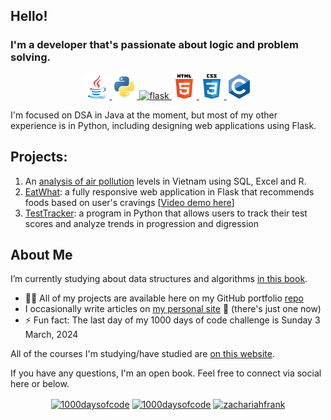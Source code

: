 ## Hello!

### I'm a developer that's passionate about logic and problem solving.

<p align="center"> 
<a href="https://www.java.com/" target="_blank"> <img src="https://raw.githubusercontent.com/devicons/devicon/master/icons/java/java-original.svg" alt="java" width="40" height="40"/> </a> 
<a href="https://www.python.org" target="_blank"> <img src="https://raw.githubusercontent.com/devicons/devicon/master/icons/python/python-original.svg" alt="python" width="40" height="40"/> </a> 
<a href="https://flask.palletsprojects.com/" target="_blank"> <img src="https://www.vectorlogo.zone/logos/pocoo_flask/pocoo_flask-icon.svg" alt="flask" width="40" height="40"/> </a>   
<a href="https://www.w3.org/html/" target="_blank"> <img src="https://raw.githubusercontent.com/devicons/devicon/master/icons/html5/html5-original-wordmark.svg" alt="html5" width="40" height="40"/> </a>  
<a href="https://www.w3schools.com/css/" target="_blank"> <img src="https://raw.githubusercontent.com/devicons/devicon/master/icons/css3/css3-original-wordmark.svg" alt="css3" width="40" height="40"/> </a> 
<a href="https://www.cprogramming.com/" target="_blank"> <img src="https://raw.githubusercontent.com/devicons/devicon/master/icons/c/c-original.svg" alt="c" width="40" height="40"/> </a>
</p>

I'm focused on DSA in Java at the moment, but most of my other experience is in Python, including designing web applications using Flask.

## Projects:

1) An [analysis of air pollution](https://github.com/1000daysofcode/1000daysofcode/blob/main/VN_Air_Pollution.ipynb) levels in Vietnam using SQL, Excel and R.
2) [EatWhat](https://github.com/1000daysofcode/eatwhat): a fully responsive web application in Flask that recommends foods based on user's cravings [[Video demo here](https://www.youtube.com/watch?v=8dbePBUvVkE&t=38s)]
3) [TestTracker](https://github.com/1000daysofcode/test_tracker): a program in Python that allows users to track their test scores and analyze trends in progression and digression

## About Me

I’m currently studying about data structures and algorithms [in this book](https://www.goodreads.com/en/book/show/425208.The_Algorithm_Design_Manual).
 
* 👨‍💻 All of my projects are available here on my GitHub portfolio [repo](https://github.com/1000daysofcode/1000daysofcode/)
* I occasionally write articles on [my personal site](https://www.zachariahfrank.com/) 📝 (there's just one now)
* ⚡ Fun fact: The last day of my 1000 days of code challenge is Sunday
 3 March, 2024

 All of the courses I'm studying/have studied are [on this website](https://www.zachariahfrank.com/code.html).

 If you have any questions, I'm an open book. Feel free to connect via social here or below.

<p align="center">
<a href="https://instagram.com/1000daysofcode" target="blank"><img align="center" src="https://raw.githubusercontent.com/rahuldkjain/github-profile-readme-generator/master/src/images/icons/Social/instagram.svg" alt="1000daysofcode" height="20" width="30" /></a>
<a href="https://fb.com/1000daysofcode" target="blank"><img align="center" src="https://raw.githubusercontent.com/rahuldkjain/github-profile-readme-generator/master/src/images/icons/Social/facebook.svg" alt="1000daysofcode" height="20" width="30" /></a>
<a href="https://linkedin.com/in/zachariahfrank" target="blank"><img align="center" src="https://raw.githubusercontent.com/rahuldkjain/github-profile-readme-generator/master/src/images/icons/Social/linked-in-alt.svg" alt="zachariahfrank" height="20" width="30" /></a>
</p>
